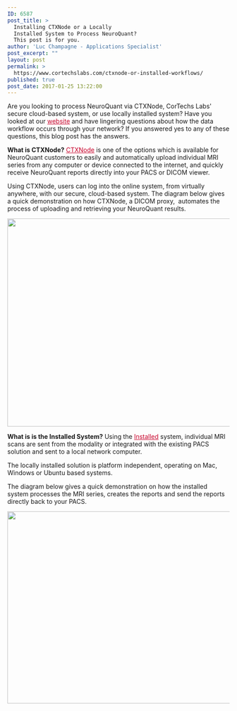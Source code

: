 ```yaml
---
ID: 6587
post_title: >
  Installing CTXNode or a Locally
  Installed System to Process NeuroQuant?
  This post is for you.
author: 'Luc Champagne - Applications Specialist'
post_excerpt: ""
layout: post
permalink: >
  https://www.cortechslabs.com/ctxnode-or-installed-workflows/
published: true
post_date: 2017-01-25 13:22:00
---
```

Are you looking to process NeuroQuant via CTXNode, CorTechs Labs' secure cloud-based system, or use locally installed system? Have you looked at our <span style="color: #c8042c;"><a style="color: #c8042c;" href="http://www.cortechslabs.com">website</a></span> and have lingering questions about how the data workflow occurs through your network? If you answered yes to any of these questions, this blog post has the answers.

<strong>What is CTXNode?</strong>
<span style="color: #c8042c;"><a style="color: #c8042c;" href="https://www.cortechslabs.com/resources/ctxnode/">CTXNode</a></span> is one of the options which is available for NeuroQuant customers to easily and automatically upload individual MRI series from any computer or device connected to the internet, and quickly receive NeuroQuant reports directly into your PACS or DICOM viewer.

Using CTXNode, users can log into the online system, from virtually anywhere, with our secure, cloud-based system. The diagram below gives a quick demonstration on how CTXNode, a DICOM proxy,  automates the process of uploading and retrieving your NeuroQuant results.

<a href="https://www.cortechslabs.com/wp-content/uploads/2017/01/CTX-Node-System1.png"><img class="aligncenter size-full wp-image-7128" src="https://www.cortechslabs.com/wp-content/uploads/2017/01/CTX-Node-System1.png" alt="" width="800" height="471" /></a>

<strong>What is is the Installed System?</strong>
Using the <span style="color: #c8042c;"><a style="color: #c8042c;" href="https://www.cortechslabs.com/resources/installed-system/">Installed</a></span> system, individual MRI scans are sent from the modality or integrated with the existing PACS solution and sent to a local network computer.

The locally installed solution is platform independent, operating on Mac, Windows or Ubuntu based systems.

The diagram below gives a quick demonstration on how the installed system processes the MRI series, creates the reports and send the reports directly back to your PACS.

<a href="https://www.cortechslabs.com/wp-content/uploads/2017/01/Installed-system.png"><img class="aligncenter size-full wp-image-7127" src="https://www.cortechslabs.com/wp-content/uploads/2017/01/Installed-system.png" alt="" width="800" height="435" /></a>

<img style="min-height: 1px!important; width: 1px!important; border-width: 0!important; padding: 0!important; margin: 0!important;" src="http://track.hubspot.com/__ptq.gif?a=343740&amp;k=14&amp;r=http%3A%2F%2Fcortechsnews.cortechslabs.com%2Fctxnode-installed-workflows&amp;bu=http%253A%252F%252Fcortechsnews.cortechslabs.com&amp;bvt=rss" alt="" width="1" height="1" />